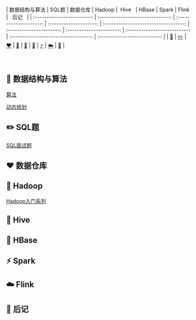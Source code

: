 <br>

|         数据结构与算法         |             SQL题             |       数据仓库   |        Hadoop        |       &nbsp;Hive&nbsp;&nbsp;       |  HBase  |         Spark         | Flink |               &nbsp;&nbsp;后记&nbsp;&nbsp;               | 
| :------------------------: | :------------------------------: | :--------------------: | :--------------------: | :----------------------------------: | :----------------------: | :----------------------: | :--------------------------: | :----------------------------------: | :--------------------------: |
| [:art:](#art-数据结构与算法) | [:pencil2:](#pencil2-SQL题) | [:heart:](#heart-数据仓库) | [:elephant:](#elephant-Hadoop) | [:honeybee:](#honeybee-Hive) | [:dolphin:](#dolphin-HBase) | [:zap:](#zap-Spark) |   [:cloud:](#cloud-Flink)   |     [:memo:](#memo-后记)     |

<br>

## :art: 数据结构与算法

[算法](notes/算法/算法目录.md)

[动态规划](notes/算法/动态规划/动态规划目录.md)

## :pencil2: SQL题
[SQL面试题](https://github.com/chengruru/DataWarehouse/blob/main/notes/SQL%E9%A2%98%E7%9B%AE%E5%BD%95.md)

## :heart: 数据仓库

## :elephant: Hadoop


[Hadoop入门系列](notes/Hadoop/Hadoop目录.md)

## :honeybee: Hive

## :dolphin: HBase

## :zap: Spark

## :cloud: Flink

## :memo: 后记
